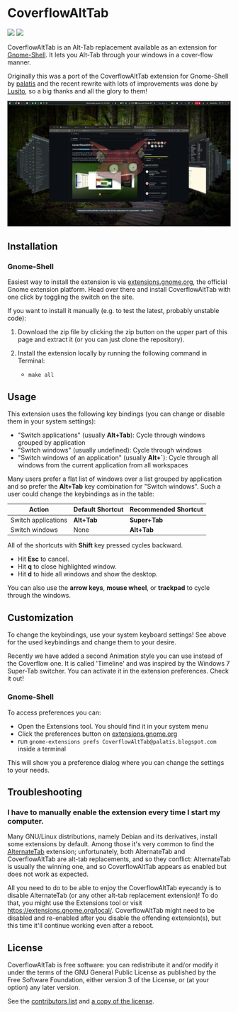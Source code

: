# CoverflowAltTab

<a href="https://extensions.gnome.org/extension/97/coverflow-alt-tab/"><img src="https://img.shields.io/badge/Download-extensions.gnome.org-4a86cf.svg?logo=gnome&style=plastic" /></a>
<a href="https://hosted.weblate.org/engage/coverflow-alt-tab/"><img src="https://img.shields.io/weblate/progress/coverflow-alt-tab?style=plastic&logo=weblate&color=2ECCAA&label=Use%20Weblate%20for%20translation">
</a>



CoverflowAltTab is an Alt-Tab replacement available as an extension for [Gnome-Shell](https://www.gnome.org/). It lets you Alt-Tab through your windows in a cover-flow manner.

Originally this was a port of the CoverflowAltTab extension for Gnome-Shell by [palatis](http://code.google.com/p/gnome-shell-extensions-coverflowalttab/) and the recent rewrite with lots of improvements was done by [Lusito](https://github.com/Lusito), so a big thanks and all the glory to them!

![Screenshot](img/screenshot.png)

## Installation

### Gnome-Shell

Easiest way to install the extension is via [extensions.gnome.org](https://extensions.gnome.org/extension/97/coverflow-alt-tab/), the official Gnome extension platform. Head over there and install CoverflowAltTab with one click by toggling the switch on the site.

If you want to install it manually (e.g. to test the latest, probably unstable code):

1. Download the zip file by clicking the zip button on the upper part of this page and extract it (or you can just clone the repository).

2. Install the extension locally by running the following command in Terminal:

    - `make all`

## Usage

This extension uses the following key bindings (you can change or disable them in your system settings):

-   "Switch applications" (usually **Alt+Tab**): Cycle through windows grouped by application
-   "Switch windows" (usually undefined): Cycle through windows 
-   "Switch windows of an application" (usually **Alt+\`**): Cycle through all windows from the current application from all workspaces

Many users prefer a flat list of windows over a list grouped by application and so prefer the **Alt+Tab** key combination for "Switch windows". 
Such a user could change the keybindings as in the table:

| Action              | Default Shortcut | Recommended Shortcut |
|---------------------|------------------|----------------------|
| Switch applications | **Alt+Tab**      | **Super+Tab**        |
| Switch windows      | None             | **Alt+Tab**          |


All of the shortcuts with **Shift** key pressed cycles backward.

-   Hit **Esc** to cancel.
-   Hit **q** to close highlighted window.
-   Hit **d** to hide all windows and show the desktop.

You can also use the **arrow keys**, **mouse wheel**, or **trackpad** to cycle through the windows.

## Customization

To change the keybindings, use your system keyboard settings! See above for the used keybindings and change them to your desire.

Recently we have added a second Animation style you can use instead of the Coverflow one. It is called 'Timeline' and was inspired by the Windows 7 Super-Tab switcher. You can activate it in the extension preferences. Check it out!

### Gnome-Shell

To access preferences you can:

  - Open the Extensions tool. You should find it in your system menu
  - Click the preferences button on [extensions.gnome.org](https://extensions.gnome.org/local/)
  - run `gnome-extensions prefs CoverflowAltTab@palatis.blogspot.com` inside a terminal

This will show you a preference dialog where you can change the settings to your needs.

## Troubleshooting

### I have to manually enable the extension every time I start my computer.

Many GNU/Linux distributions, namely Debian and its derivatives, install some extensions by default. Among those it's very common to find the [AlternateTab](https://extensions.gnome.org/extension/15/alternatetab/) extension; unfortunately, both AlternateTab and CoverflowAltTab are alt-tab replacements, and so they conflict: AlternateTab is usually the winning one, and so CoverflowAltTab appears as enabled but does not work as expected.

All you need to do to be able to enjoy the CoverflowAltTab eyecandy is to disable AlternateTab (or any other alt-tab replacement extension)! To do that, you might use the Extensions tool or visit https://extensions.gnome.org/local/. CoverflowAltTab might need to be disabled and re-enabled after you disable the offending extension(s), but this time it'll continue working even after a reboot.

## License

CoverflowAltTab is free software: you can redistribute it and/or modify it under the terms of the GNU General Public License as published by the Free Software Foundation, either version 3 of the License, or (at your option) any later version.

See the [contributors list](CONTRIBUTORS.md) and [a copy of the license](COPYING).
